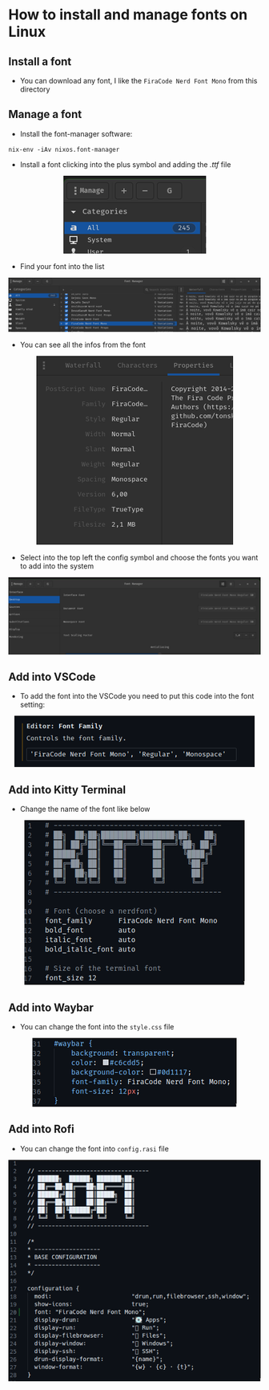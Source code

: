 # How to install and manage fonts on Linux

## Install a font

- You can download any font, I like the `FiraCode Nerd Font Mono` from this directory

## Manage a font

- Install the font-manager software:

```shell
nix-env -iAv nixos.font-manager
```

- Install a font clicking into the plus symbol and adding the _.ttf_ file

<p align="center">
    <img src="images/1.png">
</p>

- Find your font into the list

<p align="center">
    <img src="images/2.png">
</p>

- You can see all the infos from the font

<p align="center">
    <img src="images/3.png">
</p>

- Select into the top left the config symbol and choose the fonts you want to add into the system

<p align="center">
    <img src="images/4.png">
</p>

## Add into VSCode

- To add the font into the VSCode you need to put this code into the font setting:

<p align="center">
    <img src="images/5.png">
</p>

## Add into Kitty Terminal

- Change the name of the font like below

<p align="center">
    <img src="images/6.png">
</p>

## Add into Waybar

- You can change the font into the `style.css` file

<p align="center">
    <img src="images/7.png">
</p>

## Add into Rofi

- You can change the font into `config.rasi` file

<p align="center">
    <img src="images/8.png">
</p>
